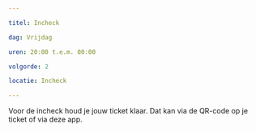 ```yaml
---

titel: Incheck

dag: Vrijdag

uren: 20:00 t.e.m. 00:00

volgorde: 2

locatie: Incheck

---
```


Voor de incheck houd je jouw ticket klaar. Dat kan via de QR-code op je ticket of via deze app.  
